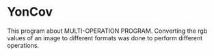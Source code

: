 # YonCov
This program about MULTI-OPERATION PROGRAM. Converting the rgb values of an image to different formats was done to perform different operations.

